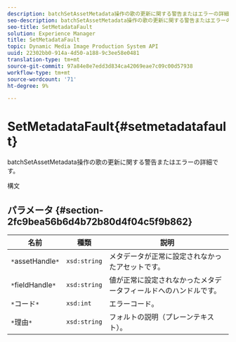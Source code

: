 ```yaml
---
description: batchSetAssetMetadata操作の歌の更新に関する警告またはエラーの詳細です。
seo-description: batchSetAssetMetadata操作の歌の更新に関する警告またはエラーの詳細です。
seo-title: SetMetadataFault
solution: Experience Manager
title: SetMetadataFault
topic: Dynamic Media Image Production System API
uuid: 22302bb0-914a-4d50-a188-9c3ee58e0481
translation-type: tm+mt
source-git-commit: 97a84e8e7edd3d834ca42069eae7c09c00d57938
workflow-type: tm+mt
source-wordcount: '71'
ht-degree: 9%

---
```



# SetMetadataFault{#setmetadatafault}

batchSetAssetMetadata操作の歌の更新に関する警告またはエラーの詳細です。

構文

## パラメータ {#section-2fc9bea56b6d4b72b80d4f04c5f9b862}

| 名前 | 種類 | 説明 |
|---|---|---|
| `*`assetHandle`*` | `xsd:string` | メタデータが正常に設定されなかったアセットです。 |
| `*`fieldHandle`*` | `xsd:string` | 値が正常に設定されなかったメタデータフィールドへのハンドルです。 |
| `*`コード`*` | `xsd:int` | エラーコード。 |
| `*`理由`*` | `xsd:string` | フォルトの説明（プレーンテキスト）。 |

